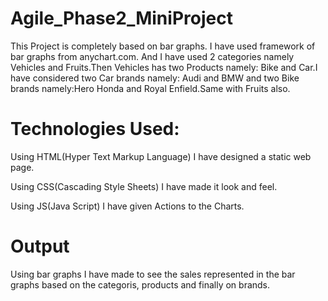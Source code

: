 # Agile_Phase2_MiniProject

This Project is completely based on bar graphs. I have used framework of bar graphs from anychart.com. And I have used 2 categories namely Vehicles and Fruits.Then Vehicles has two Products namely: Bike and Car.I have considered two Car brands namely: Audi and BMW and two Bike brands namely:Hero Honda and Royal Enfield.Same with Fruits also. 

# Technologies Used:

Using HTML(Hyper Text Markup Language) I have designed a static web page.

Using CSS(Cascading Style Sheets) I have made it look and feel.

Using JS(Java Script) I have given Actions to the Charts.

# Output
Using bar graphs I have made to see the sales represented in the bar graphs based on the categoris, products and finally on brands.
